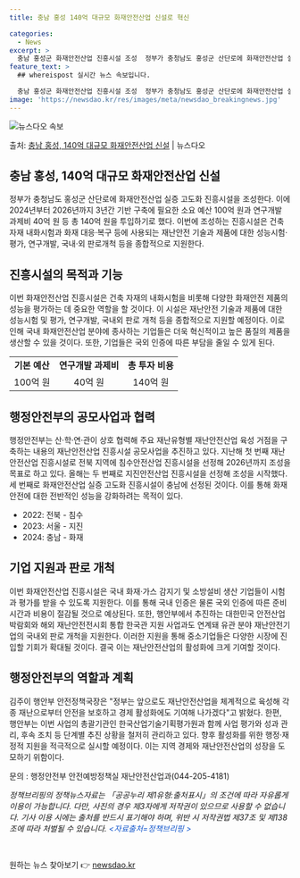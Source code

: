 ```yaml
---
title: 충남 홍성 140억 대규모 화재안전산업 신설로 혁신

categories:
  - News
excerpt: >
  충남 홍성군 화재안전산업 진흥시설 조성  정부가 충청남도 홍성군 산단로에 화재안전산업 실증 고도화 진흥시설을…
feature_text: >
  ## whereispost 실시간 뉴스 속보입니다.

  충남 홍성군 화재안전산업 진흥시설 조성  정부가 충청남도 홍성군 산단로에 화재안전산업 실증 고도화 진흥시설을…
image: 'https://newsdao.kr/res/images/meta/newsdao_breakingnews.jpg'
---
```


![뉴스다오 속보](https://newsdao.kr/res/images/meta/newsdao_breakingnews.jpg)

<p>출처: <a href="https://newsdao.kr/4324" rel="dofollow">충남 홍성, 140억 대규모 화재안전산업 신설</a> | 뉴스다오</p>

<h2 data-ke-size="size26">충남 홍성, 140억 대규모 화재안전산업 신설</h2>
<p data-ke-size="size16">정부가 충청남도 홍성군 산단로에 화재안전산업 실증 고도화 진흥시설을 조성한다. 이에 2024년부터 2026년까지 3년간 기반 구축에 필요한 소요 예산 100억 원과 연구개발 과제비 40억 원 등 총 140억 원을 투입하기로 했다. 이번에 조성하는 진흥시설은 건축 자재 내화시험과 화재 대응·복구 등에 사용되는 재난안전 기술과 제품에 대한 성능시험·평가, 연구개발, 국내·외 판로개척 등을 종합적으로 지원한다.</p>

<h2 data-ke-size="size24">진흥시설의 목적과 기능</h2>
<p data-ke-size="size16">이번 화재안전산업 진흥시설은 건축 자재의 내화시험을 비롯해 다양한 화재안전 제품의 성능을 평가하는 데 중요한 역할을 할 것이다. 이 시설은 재난안전 기술과 제품에 대한 성능시험 및 평가, 연구개발, 국내외 판로 개척 등을 종합적으로 지원할 예정이다. 이로 인해 국내 화재안전산업 분야에 종사하는 기업들은 더욱 혁신적이고 높은 품질의 제품을 생산할 수 있을 것이다. 또한, 기업들은 국외 인증에 따른 부담을 줄일 수 있게 된다.</p>
<table>
    <tr>
        <td style="text-align: center; height: 17px;"><b>기본 예산</b></td>
        <td style="text-align: center; height: 17px;"><b>연구개발 과제비</b></td>
        <td style="text-align: center; height: 17px;"><b>총 투자 비용</b></td>
    </tr>
    <tr>
        <td style="text-align: center; height: 17px;">100억 원</td>
        <td style="text-align: center; height: 17px;">40억 원</td>
        <td style="text-align: center; height: 17px;">140억 원</td>
    </tr>
</table>

<h2 data-ke-size="size24">행정안전부의 공모사업과 협력</h2>
<p data-ke-size="size16">행정안전부는 산·학·연·관이 상호 협력해 주요 재난유형별 재난안전산업 육성 거점을 구축하는 내용의 재난안전산업 진흥시설 공모사업을 추진하고 있다. 지난해 첫 번째 재난안전산업 진흥시설로 전북 지역에 침수안전산업 진흥시설을 선정해 2026년까지 조성을 목표로 하고 있다. 올해는 두 번째로 지진안전산업 진흥시설을 선정해 조성을 시작했다. 세 번째로 화재안전산업 실증 고도화 진흥시설이 충남에 선정된 것이다. 이를 통해 화재안전에 대한 전반적인 성능을 강화하려는 목적이 있다.</p>
<ul>
    <li>2022: 전북 - 침수</li>
    <li>2023: 서울 - 지진</li>
    <li>2024: 충남 - 화재</li>
</ul>

<h2 data-ke-size="size24">기업 지원과 판로 개척</h2>
<p data-ke-size="size16">이번 화재안전산업 진흥시설은 국내 화재·가스 감지기 및 소방설비 생산 기업들이 시험과 평가를 받을 수 있도록 지원한다. 이를 통해 국내 인증은 물론 국외 인증에 따른 준비 시간과 비용이 절감될 것으로 예상된다. 또한, 행안부에서 추진하는 대한민국 안전산업박람회와 해외 재난안전전시회 통합 한국관 지원 사업과도 연계돼 유관 분야 재난안전기업의 국내외 판로 개척을 지원한다. 이러한 지원을 통해 중소기업들은 다양한 시장에 진입할 기회가 확대될 것이다. 결국 이는 재난안전산업의 활성화에 크게 기여할 것이다.</p>

<h2 data-ke-size="size24">행정안전부의 역할과 계획</h2>
<p data-ke-size="size16">김주이 행안부 안전정책국장은 "정부는 앞으로도 재난안전산업을 체계적으로 육성해 각종 재난으로부터 안전을 보호하고 경제 활성화에도 기여해 나가겠다"고 밝혔다. 한편, 행안부는 이번 사업의 총괄기관인 한국산업기술기획평가원과 함께 사업 평가와 성과 관리, 후속 조치 등 단계별 추진 상황을 철저히 관리하고 있다. 향후 활성화를 위한 행정·재정적 지원을 적극적으로 실시할 예정이다. 이는 지역 경제와 재난안전산업의 성장을 도모하기 위함이다.</p>
<p data-ke-size="size16">문의 : 행정안전부 안전예방정책실 재난안전산업과(044-205-4181)</p>
<p data-ke-size="size16"><i>정책브리핑의 정책뉴스자료는 「공공누리 제1유형:출처표시」의 조건에 따라 자유롭게 이용이 가능합니다. 다만, 사진의 경우 제3자에게 저작권이 있으므로 사용할 수 없습니다. 기사 이용 시에는 출처를 반드시 표기해야 하며, 위반 시 저작권법 제37조 및 제138조에 따라 처벌될 수 있습니다. <span style="color: #1155cc;">&lt;자료출처=정책브리핑 &gt;</span></i></p>
<p data-ke-size="size16">&nbsp;</p> 

원하는 뉴스 찾아보기 👉 <a href="https://newsdao.kr" rel="dofollow">newsdao.kr</a>


